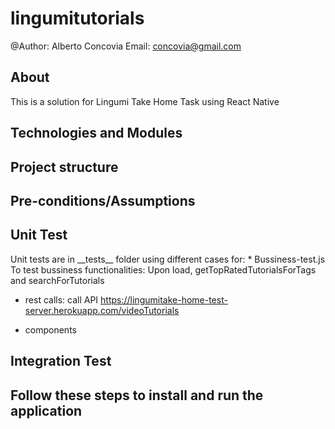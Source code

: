 # lingumitutorials
@Author: Alberto Concovia Email: concovia@gmail.com


<h2>About</h2>
This is a solution for Lingumi Take Home Task using React Native

<h2>Technologies and Modules</h2>


<h2>Project structure</h2>


<h2>Pre-conditions/Assumptions</h2>


<h2>Unit Test</h2>
Unit tests are  in __tests__ folder using different cases for:
* Bussiness-test.js
  To test bussiness functionalities: Upon load, getTopRatedTutorialsForTags and searchForTutorials

* rest calls: call API https://lingumitake-home-test-server.herokuapp.com/videoTutorials

* components



<h2>Integration Test</h2>


<h2>Follow these steps to install and run the application</h2>



